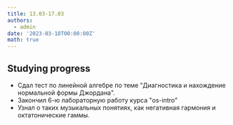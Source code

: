 ```yaml
---
title: 13.03-17.03
authors:
  - admin
date: '2023-03-18T00:00:00Z'
math: true
---
```


## Studying progress
- Сдал тест по линейной алгебре по теме "Диагностика и нахождение нормальной формы Джордана".
- Закончил 6-ю лабораторную работу курса "os-intro"
- Узнал о таких музыкальных понятиях, как негативная гармония и октатонические гаммы.



